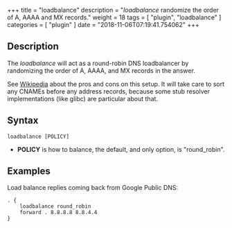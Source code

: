 +++
title = "loadbalance"
description = "*loadbalance* randomize the order of A, AAAA and MX records."
weight = 18
tags = [ "plugin", "loadbalance" ]
categories = [ "plugin" ]
date = "2018-11-06T07:19:41.754062"
+++

## Description

The *loadbalance* will act as a round-robin DNS loadbalancer by randomizing the order of A, AAAA,
and MX records in the answer.

See [Wikipedia](https://en.wikipedia.org/wiki/Round-robin_DNS) about the pros and cons on this
setup. It will take care to sort any CNAMEs before any address records, because some stub resolver
implementations (like glibc) are particular about that.

## Syntax

~~~
loadbalance [POLICY]
~~~

* **POLICY** is how to balance, the default, and only option, is "round_robin".

## Examples

Load balance replies coming back from Google Public DNS:

~~~ corefile
. {
    loadbalance round_robin
    forward . 8.8.8.8 8.8.4.4
}
~~~

